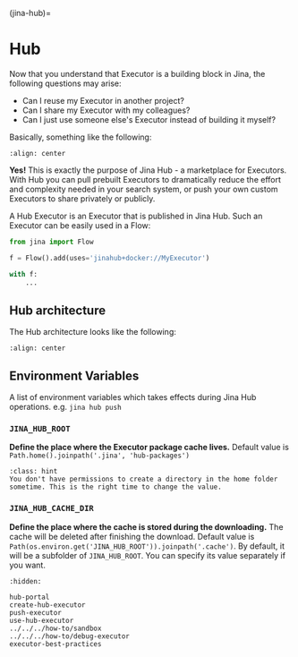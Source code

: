 (jina-hub)=
# Hub

Now that you understand that Executor is a building block in Jina, the following questions may arise:

- Can I reuse my Executor in another project?
- Can I share my Executor with my colleagues?
- Can I just use someone else's Executor instead of building it myself?

Basically, something like the following:

```{figure} ../../../../.github/hub-user-journey.svg
:align: center
```

**Yes!** This is exactly the purpose of Jina Hub - a marketplace for Executors. With Hub you can pull prebuilt
Executors to dramatically reduce the effort and complexity needed in your search system, or push your own custom
Executors to share privately or publicly.

A Hub Executor is an Executor that is published in Jina Hub. Such an Executor can be easily used in a Flow:

```python
from jina import Flow

f = Flow().add(uses='jinahub+docker://MyExecutor')

with f:
    ...
``` 

## Hub architecture

The Hub architecture looks like the following:

```{figure} ../../../../.github/hub-system.svg
:align: center
```

## Environment Variables

A list of environment variables which takes effects during Jina Hub operations. e.g. `jina hub push`

### `JINA_HUB_ROOT`

**Define the place where the Executor package cache lives.** Default value is `Path.home().joinpath('.jina', 'hub-packages')`

````{admonition} Hint
:class: hint
You don't have permissions to create a directory in the home folder sometime. This is the right time to change the value.
````

### `JINA_HUB_CACHE_DIR`

**Define the place where the cache is stored during the downloading.** The cache will be deleted after finishing the download. Default value is `Path(os.environ.get('JINA_HUB_ROOT')).joinpath('.cache')`. By default, it will be a subfolder of `JINA_HUB_ROOT`. You can specify its value separately if you want.


```{toctree}
:hidden:

hub-portal
create-hub-executor
push-executor
use-hub-executor
../../../how-to/sandbox
../../../how-to/debug-executor
executor-best-practices
```
